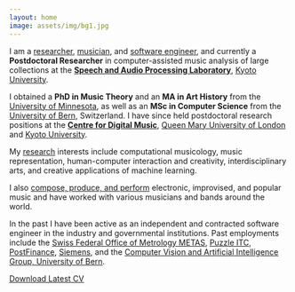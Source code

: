 ```yaml
---
layout: home
image: assets/img/bg1.jpg
---
```


I am a [researcher](/research/), [musician](/music/), and [software engineer](/software/), and currently a **Postdoctoral Researcher** in computer-assisted music analysis of large collections at the **[Speech and Audio Processing Laboratory](https://sap.ist.i.kyoto-u.ac.jp)**, [Kyoto University](https://www.kyoto-u.ac.jp).

I obtained a **PhD in Music Theory** and an **MA in Art History** from the [University of Minnesota](https://cla.umn.edu/music), as well as an **MSc in Computer Science** from the [University of Bern](http://www.inf.unibe.ch/index_eng.html), Switzerland. I have since held postdoctoral research positions at the **[Centre for Digital Music](https://c4dm.eecs.qmul.ac.uk)**, [Queen Mary University of London](http://www.eecs.qmul.ac.uk) and [Kyoto University](https://www.kyoto-u.ac.jp).

My [research](/research/) interests include computational musicology, music representation, human-computer interaction and creativity, interdisciplinary arts, and creative applications of machine learning.

I also [compose, produce, and perform](/music/) electronic, improvised, and popular music and have worked with various musicians and bands around the world.

In the past I have been active as an independent and contracted software engineer in the industry and governmental institutions. Past employments include the [Swiss Federal Office of Metrology METAS](https://www.metas.ch), [Puzzle ITC](https://www.puzzle.ch), [PostFinance](https://www.postfinance.ch), [Siemens](https://new.siemens.com/ch/), and the [Computer Vision and Artificial Intelligence Group, University of Bern](http://www.fki.inf.unibe.ch).

[Download Latest CV]()
